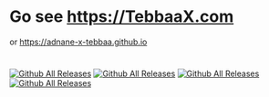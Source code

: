 # Go see https://TebbaaX.com
or https://adnane-x-tebbaa.github.io
#
[![Github All Releases](https://img.shields.io/uptimerobot/status/m786948008-049133191fa1841e8615c377)]()
[![Github All Releases](https://img.shields.io/uptimerobot/ratio/m786948008-049133191fa1841e8615c377)]()
[![Github All Releases](https://img.shields.io/badge/Views-N%2FA-red)]()
[![Github All Releases](https://img.shields.io/badge/physical%20status-on%20fire%20%F0%9F%94%A5-blue)]()

